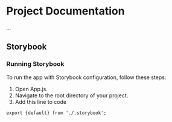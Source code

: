# Project Documentation

...

## Storybook

### Running Storybook

To run the app with Storybook configuration, follow these steps:

1. Open App.js.
2. Navigate to the root directory of your project.
3. Add this line to code

```
export {default} from './.storybook';
```
